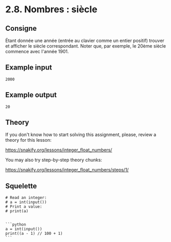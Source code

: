 # 2.8. Nombres : siècle

## Consigne

Étant donnée une année (entrée au clavier comme un entier positif) trouver et afficher le siècle correspondant. Noter que, par exemple, le 20ème siècle commence avec l'année 1901.

## Example input

```
2000
```

## Example output

```
20
```

## Theory

If you don't know how to start solving this assignment, please, review a theory for this lesson:

https://snakify.org/lessons/integer_float_numbers/


You may also try step-by-step theory chunks:

https://snakify.org/lessons/integer_float_numbers/steps/1/

## Squelette

```{code-cell} python
# Read an integer:
# a = int(input())
# Print a value:
# print(a)
```

````{dropdown} Proposition de solution

```python
a = int(input())
print((a - 1) // 100 + 1)
```
````
